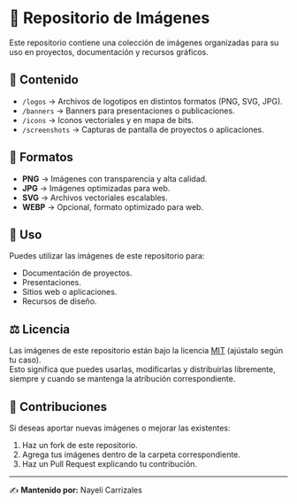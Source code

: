 # 📂 Repositorio de Imágenes

Este repositorio contiene una colección de imágenes organizadas para su uso en proyectos, documentación y recursos gráficos.  

## 📌 Contenido
- `/logos` → Archivos de logotipos en distintos formatos (PNG, SVG, JPG).  
- `/banners` → Banners para presentaciones o publicaciones.  
- `/icons` → Iconos vectoriales y en mapa de bits.  
- `/screenshots` → Capturas de pantalla de proyectos o aplicaciones.  

## 🎨 Formatos
- **PNG** → Imágenes con transparencia y alta calidad.  
- **JPG** → Imágenes optimizadas para web.  
- **SVG** → Archivos vectoriales escalables.  
- **WEBP** → Opcional, formato optimizado para web.  

## 📖 Uso
Puedes utilizar las imágenes de este repositorio para:  
- Documentación de proyectos.  
- Presentaciones.  
- Sitios web o aplicaciones.  
- Recursos de diseño.  

## ⚖️ Licencia
Las imágenes de este repositorio están bajo la licencia [MIT](LICENSE) (ajústalo según tu caso).  
Esto significa que puedes usarlas, modificarlas y distribuirlas libremente, siempre y cuando se mantenga la atribución correspondiente.  

## 🤝 Contribuciones
Si deseas aportar nuevas imágenes o mejorar las existentes:  
1. Haz un fork de este repositorio.  
2. Agrega tus imágenes dentro de la carpeta correspondiente.  
3. Haz un Pull Request explicando tu contribución.  

---

✍️ **Mantenido por:** Nayeli Carrizales 
